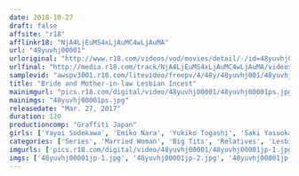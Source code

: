 ```yaml
---
date: 2018-10-27
draft: false
affsite: "r18"
afflinkr18: "NjA4LjEuMS4xLjAuMC4wLjAuMA"
url: "48yuvhj00001"
urloriginal: "http://www.r18.com/videos/vod/movies/detail/-/id=48yuvhj00001"
urlfinal: "http://media.r18.com/track/NjA4LjEuMS4xLjAuMC4wLjAuMA/videos/vod/movies/detail/-/id=48yuvhj00001"
samplevid: "awspv3001.r18.com/litevideo/freepv/4/48y/48yuvhj001/48yuvhj001_dmb_w.mp4"
title: "Bride and Mother-in-law Lesbian Incest"
mainimgurl: "pics.r18.com/digital/video/48yuvhj00001/48yuvhj00001ps.jpg"
mainimgs: "48yuvhj00001ps.jpg"
releasedate: "Mar. 27, 2017"
duration: 120
productioncomp: "Graffiti Japan"
girls: ['Yayoi Sodekawa', 'Emiko Nara', 'Yukiko Togashi', 'Saki Yasuoka', 'Miyuki Fukatsu', 'Yumi Ishida']
categories: ['Series', 'Married Woman', 'Big Tits', 'Relatives', 'Lesbian', 'Drama']
imgurls: ['pics.r18.com/digital/video/48yuvhj00001/48yuvhj00001jp-1.jpg', 'pics.r18.com/digital/video/48yuvhj00001/48yuvhj00001jp-2.jpg', 'pics.r18.com/digital/video/48yuvhj00001/48yuvhj00001jp-3.jpg', 'pics.r18.com/digital/video/48yuvhj00001/48yuvhj00001jp-4.jpg', 'pics.r18.com/digital/video/48yuvhj00001/48yuvhj00001jp-5.jpg', 'pics.r18.com/digital/video/48yuvhj00001/48yuvhj00001jp-6.jpg', 'pics.r18.com/digital/video/48yuvhj00001/48yuvhj00001jp-7.jpg', 'pics.r18.com/digital/video/48yuvhj00001/48yuvhj00001jp-8.jpg', 'pics.r18.com/digital/video/48yuvhj00001/48yuvhj00001jp-9.jpg', 'pics.r18.com/digital/video/48yuvhj00001/48yuvhj00001jp-10.jpg', 'pics.r18.com/digital/video/48yuvhj00001/48yuvhj00001jp-11.jpg', 'pics.r18.com/digital/video/48yuvhj00001/48yuvhj00001jp-12.jpg', 'pics.r18.com/digital/video/48yuvhj00001/48yuvhj00001jp-13.jpg', 'pics.r18.com/digital/video/48yuvhj00001/48yuvhj00001jp-14.jpg', 'pics.r18.com/digital/video/48yuvhj00001/48yuvhj00001jp-15.jpg', 'pics.r18.com/digital/video/48yuvhj00001/48yuvhj00001jp-16.jpg', 'pics.r18.com/digital/video/48yuvhj00001/48yuvhj00001jp-17.jpg', 'pics.r18.com/digital/video/48yuvhj00001/48yuvhj00001jp-18.jpg', 'pics.r18.com/digital/video/48yuvhj00001/48yuvhj00001jp-19.jpg', 'pics.r18.com/digital/video/48yuvhj00001/48yuvhj00001jp-20.jpg']
imgs: ['48yuvhj00001jp-1.jpg', '48yuvhj00001jp-2.jpg', '48yuvhj00001jp-3.jpg', '48yuvhj00001jp-4.jpg', '48yuvhj00001jp-5.jpg', '48yuvhj00001jp-6.jpg', '48yuvhj00001jp-7.jpg', '48yuvhj00001jp-8.jpg', '48yuvhj00001jp-9.jpg', '48yuvhj00001jp-10.jpg', '48yuvhj00001jp-11.jpg', '48yuvhj00001jp-12.jpg', '48yuvhj00001jp-13.jpg', '48yuvhj00001jp-14.jpg', '48yuvhj00001jp-15.jpg', '48yuvhj00001jp-16.jpg', '48yuvhj00001jp-17.jpg', '48yuvhj00001jp-18.jpg', '48yuvhj00001jp-19.jpg', '48yuvhj00001jp-20.jpg']
---
```


